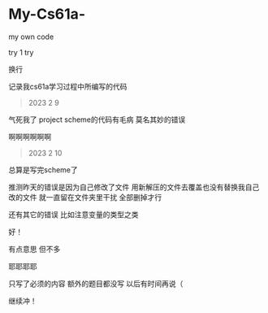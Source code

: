 # My-Cs61a-
  my own code 
  
  try 1 try


换行

记录我cs61a学习过程中所编写的代码

>2023 2 9

气死我了 project scheme的代码有毛病 莫名其妙的错误

啊啊啊啊啊啊

>2023 2 10

总算是写完scheme了

推测昨天的错误是因为自己修改了文件 用新解压的文件去覆盖也没有替换我自己改的文件 就一直留在文件夹里干扰 全部删掉才行

还有其它的错误 比如注意变量的类型之类

好！

有点意思 但不多

耶耶耶耶

只写了必须的内容 额外的题目都没写 以后有时间再说（

继续冲！
